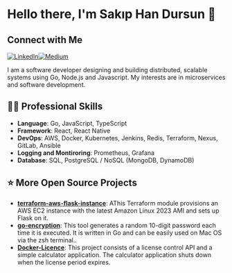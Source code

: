 # Hello there, I'm Sakıp Han Dursun 👋

## Connect with Me
 [![LinkedIn](https://img.shields.io/badge/LinkedIn-0077B5?style=for-the-badge&logo=linkedin&logoColor=white)](https://www.linkedin.com/in/sakiphandursun/)[![Medium](https://img.shields.io/badge/Medium-000000?style=for-the-badge&logo=medium&logoColor=white)](https://medium.com/@dursunsakiphan)


I am a software developer designing and building distributed, scalable systems using Go, Node.js and Javascript. My interests are in microservices and software development.

## 👨‍💻 Professional Skills
- **Language**: Go, JavaScript, TypeScript
- **Framework**: React, React Native
- **DevOps**: AWS, Docker, Kubernetes, Jenkins, Redis, Terraform, Nexus, GitLab, Ansible
- **Logging and Montiroring**: Prometheus, Grafana
- **Database**: SQL, PostgreSQL / NoSQL (MongoDB, DynamoDB)

## ⭐️ More Open Source Projects

- [**terraform-aws-flask-instance**](https://github.com/sakiphan/terraform-aws-flask-instance): AThis Terraform module provisions an AWS EC2 instance with the latest Amazon Linux 2023 AMI and sets up Flask on it.
- [**go-encryption**](https://github.com/sakiphan/go-encryption): This tool generates a random 10-digit password each time it is executed. It is written in Go and can be easily used on Mac OS via the zsh terminal..
- [**Docker-Licence**]([https://github.com/sakiphan/go-encryption](https://github.com/sakiphan/Docker-Licence)): This project consists of a license control API and a simple calculator application. The calculator application shuts down when the license period expires.



